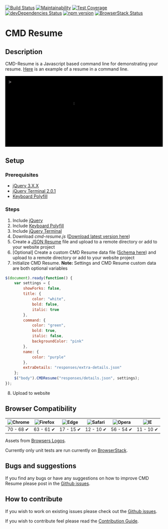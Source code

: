 [![Build Status](https://travis-ci.org/bbody/CMD-Resume.svg?branch=master)](https://travis-ci.org/bbody/CMD-Resume)
[![Maintainability](https://api.codeclimate.com/v1/badges/245ed2739858462f5337/maintainability)](https://codeclimate.com/github/bbody/CMD-Resume/maintainability)
[![Test Coverage](https://api.codeclimate.com/v1/badges/245ed2739858462f5337/test_coverage)](https://codeclimate.com/github/bbody/CMD-Resume/test_coverage)
[![devDependencies Status](https://david-dm.org/bbody/cmd-resume/dev-status.svg)](https://david-dm.org/bbody/cmd-resume?type=dev)
[![npm version](https://badge.fury.io/js/cmd-resume.svg)](https://badge.fury.io/js/cmd-resume)
[![BrowserStack Status](https://www.browserstack.com/automate/badge.svg?badge_key=TXJtSnFra2t1em56djV0cDNHbXBWQ0F1S2ZwWFNndG0rQTlySU5YaUZaUT0tLTFsTlp3ZUcrT29rMUNPcXhtbHRpNXc9PQ==--8f9c890ea5f00b2700273a981af403651fea3f65)](https://www.browserstack.com/automate/public-build/TXJtSnFra2t1em56djV0cDNHbXBWQ0F1S2ZwWFNndG0rQTlySU5YaUZaUT0tLTFsTlp3ZUcrT29rMUNPcXhtbHRpNXc9PQ==--8f9c890ea5f00b2700273a981af403651fea3f65)
# CMD Resume
## Description
CMD-Resume is a Javascript based command line for demonstrating your resume. [Here](http://cmd-resume.bbody.io/) is an example of a resume in a command line.

![CMD Resume Screenshot](https://raw.githubusercontent.com/bbody/CMD-Resume/master/docs/images/output.gif "CMD Resume Screenshot")

## Setup
### Prerequisites
- [jQuery 3.X.X](https://jquery.com/)
- [jQuery Terminal 2.0.1](http://terminal.jcubic.pl/)
- [Keyboard Polyfill](https://rawgit.com/inexorabletash/polyfill/master/keyboard.js)

### Steps
1. Include [jQuery](https://jquery.com/)
2. Include [Keyboard Polyfill](https://rawgit.com/inexorabletash/polyfill/master/keyboard.js)
3. Include [jQuery Terminal](http://terminal.jcubic.pl/)
4. Download *cmd-resume.js* ([Download latest version here](https://github.com/bbody/CMD-Resume/releases/latest))
5. Create a [JSON Resume](https://jsonresume.org/) file and upload to a remote directory or add to your website project
6. [Optional] Create a custom CMD Resume data file ([Schema here](CMD-RESUME-DATA-SCHEMA.md)) and upload to a remote directory or add to your website project
7. Initialize CMD Resume. **Note:** Settings and CMD Resume custom data are both optional variables
```javascript
$(document).ready(function() {
    var settings = {
        showForks: false,
        title: {
            color: "white",
            bold: false,
            italic: true
        },
        command: {
            color: "green",
            bold: true,
            italic: false,
            backgroundColor: "pink"
        },
        name: {
            color: "purple"
        },
        extraDetails: "responses/extra-details.json"
    };
    $("body").CMDResume("responses/details.json", settings);
});
```
8. Upload to website

## Browser Compatibility
![Chrome](https://raw.githubusercontent.com/alrra/browser-logos/master/src/chrome/chrome_48x48.png) | ![Firefox](https://raw.githubusercontent.com/alrra/browser-logos/master/src/firefox/firefox_48x48.png) | ![Edge](https://raw.githubusercontent.com/alrra/browser-logos/master/src/edge/edge_48x48.png) | ![Safari](https://raw.githubusercontent.com/alrra/browser-logos/master/src/safari/safari_48x48.png) | ![Opera](https://raw.githubusercontent.com/alrra/browser-logos/master/src/opera/opera_48x48.png) | ![IE](https://raw.githubusercontent.com/alrra/browser-logos/master/src/archive/internet-explorer-tile_10-11/internet-explorer-tile_10-11_48x48.png) |
--- | --- | --- | --- | --- | --- |
70 - 68 ✔ | 63 - 61 ✔ | 17 - 15 ✔ | 12 - 10 ✔ | 56 - 54 ✔ | 11 - 10 ✔ |

Assets from [Browsers Logos](https://github.com/alrra/browser-logos).

Currently only unit tests are run currently on [BrowserStack](https://www.browserstack.com/).
## Bugs and suggestions
If you find any bugs or have any suggestions on how to improve CMD Resume please post in the [Github issues](https://github.com/bbody/CMD-Resume/issues).

## How to contribute
If you wish to work on existing issues please check out the [Github issues](https://github.com/bbody/CMD-Resume/issues).

If you wish to contribute feel please read the [Contribution Guide](CONTRIBUTING.md).
